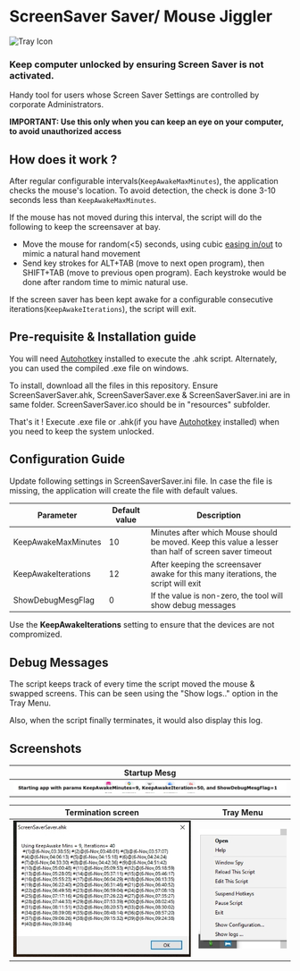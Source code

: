 # ScreenSaver Saver/ Mouse Jiggler

![Tray Icon](./resources/ScreenSaverSaver.ico)

### Keep computer unlocked by ensuring Screen Saver is not activated.

Handy tool for users whose Screen Saver Settings are controlled by corporate Administrators.

**IMPORTANT: Use this only when you can keep an eye on your computer, to avoid unauthorized access**

## How does it work ?
After regular configurable intervals(`KeepAwakeMaxMinutes`), the application checks the mouse's location. To avoid detection, the check is done 3-10 seconds less than `KeepAwakeMaxMinutes`.

If the mouse has not moved during this interval, the script will do the following to keep the screensaver at bay.

-  Move the mouse for random(<5) seconds, using cubic [easing in/out](https://easings.net/) to mimic a natural hand movement
-  Send key strokes for ALT+TAB (move to next open program), then SHIFT+TAB (move to previous open program). Each keystroke would be done after random time to mimic natural use.

If the screen saver has been kept awake for a configurable consecutive iterations(`KeepAwakeIterations`), the script will exit.

## Pre-requisite & Installation guide
You will need [Autohotkey](https://www.autohotkey.com/) installed to execute the .ahk script.
Alternately, you can used the compiled .exe file on windows.

To install, download all the files in this repository.
Ensure ScreenSaverSaver.ahk, ScreenSaverSaver.exe & ScreenSaverSaver.ini are in same folder. 
ScreenSaverSaver.ico should be in "resources" subfolder.

That's it ! 
Execute .exe file or .ahk(if you have [Autohotkey](https://www.autohotkey.com/) installed) when you need to keep the system unlocked.

## Configuration Guide

Update following settings in ScreenSaverSaver.ini file. In case the file is missing, the application will create the file with default values.

| Parameter |  Default value | Description |
| ------ | ------ | ----- |
|KeepAwakeMaxMinutes| 10 | Minutes after which Mouse should be moved. Keep this value a lesser than half of screen saver timeout |
|KeepAwakeIterations| 12 | After keeping the screensaver awake for this many iterations, the script will exit |
|ShowDebugMesgFlag| 0 | If the value is non-zero, the tool will show debug messages |


Use the **KeepAwakeIterations** setting to ensure that the devices are not compromized.

## Debug Messages 
The script keeps track of every time the script moved the mouse & swapped screens. This can be seen using the "Show logs.." option in the Tray Menu.

Also, when the script finally terminates, it would also display this log.

## Screenshots
| Startup Mesg |
| -------- | 
| ![Startup](./resources/ProgStartLogMesg.jpg) | 



| Termination screen | Tray Menu |
| ------ |------ |
| ![End](./resources/ProgramTerminateScreen.jpg) |  ![End](./resources/ProgramTrayMenu.jpg) |


